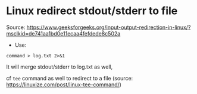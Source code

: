 # Linux redirect stdout/stderr to file

Source: https://www.geeksforgeeks.org/input-output-redirection-in-linux/?msclkid=de741aa1bd0e11ecaa4fefdede8c502a

- Use: 
```
command > log.txt 2>&1 
```

It will merge stdout/stderr to log.txt as well,

cf `tee` command as well to redirect to a file (source: https://linuxize.com/post/linux-tee-command/)

